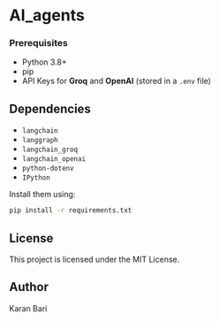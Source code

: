 # AI_agents

### Prerequisites

- Python 3.8+
- pip
- API Keys for **Groq** and **OpenAI** (stored in a `.env` file)

## Dependencies

- `langchain`
- `langgraph`
- `langchain_groq`
- `langchain_openai`
- `python-dotenv`
- `IPython`

Install them using:
```sh
pip install -r requirements.txt
```

## License

This project is licensed under the MIT License.

## Author

Karan Bari


